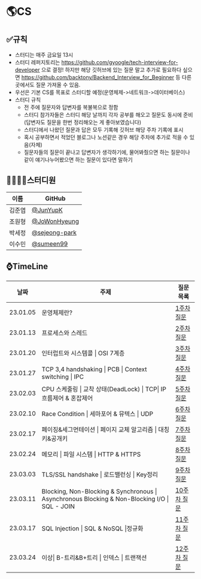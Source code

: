 # 🌎CS

## ✅규칙

* 스터디는 매주 금요일 13시
* 스터디 레퍼지토리는 https://github.com/gyoogle/tech-interview-for-developer 으로 결정! 하지만 해당 깃허브에 있는 질문 말고 추가로 필요하다 싶으면 https://github.com/backtony/Backend_Interview_for_Beginner 등 다른 곳에서도 질문 가져올 수 있음.
* 우선은 기본 CS를 목표로 스터디할 예정(운영체제->네트워크->데이터베이스)
* 스터디 규칙
  * 전 주에 질문자와 답변자를 복불복으로 정함
  * 스터디 참가자들은 스터디 해당 날까지 각자 공부를 해오고 질문도 동시에 준비(답변자도 질문을 한번 정리해오는 게 좋아보였습니다)
  * 스터디에서 나왔던 질문과 답은 모두 기록해 깃허브 해당 주차 기록에 표시
  * 혹시 공부하면서 적었던 블로그나 노션같은 경우 해당 주차에 추가로 적을 수 있음(자체)
  * 질문자들의 질문이 끝나고 답변자가 생각하기에, 물어봐줬으면 하는 질문이나 같이 얘기나누어봤으면 하는 질문이 있다면 말하기



## 👨‍👨‍👧‍👦스터디원

| 이름   | GitHub                                           |
| ------ | ------------------------------------------------ |
| 김준엽 | [@JunYupK](https://github.com/JunYupK)           |
| 조원형 | [@JoWonHyeung](https://github.com/JoWonHyeung)   |
| 박세정 | [@sejeong-park](https://github.com/sejeong-park) |
| 이수민 | [@sumeen99](https://github.com/sumeen99)         |

## ⌚TimeLine

| 날짜     | 주제                             | 질문 목록               |
| -------- | -------------------------------- | ----------------------- |
| 23.01.05 | 운영체제란?                      | [1주차 질문](/1주차.md) |
| 23.01.13 | 프로세스와 스레드                | [2주차 질문](/2주차.md) |
| 23.01.20 | 인터럽트와 시스템콜 \| OSI 7계층 | [3주차 질문](/3주차.md) |
| 23.01.27 | TCP 3,4 handshaking \| PCB \| Context switching \| IPC | [4주차 질문](/4주차.md)                       |
|   23.02.03  |  CPU 스케줄링 \| 교착 상태(DeadLock) \| TCP\| IP 흐름제어 & 혼잡제어                                | [5주차 질문](/5주차.md) |
|23.02.10| Race Condition \| 세마포어 & 뮤텍스 \| UDP|[6주차 질문](/6주차.md) |
|23.02.17| 페이징&세그먼테이션 \| 페이지 교체 알고리즘 \| 대칭키&공개키 | [7주차 질문](/7주차.md)|
|23.02.24| 메모리 \| 파일 시스템 \| HTTP & HTTPS | [8주차 질문](/8주차.md)|
|23.03.03|TLS/SSL handshake \| 로드밸런싱 \| Key정리|[9주차 질문](/9주차.md)|
|23.03.11|Blocking, Non-Blocking & Synchronous \| Asynchronous Blocking & Non-Blocking I/O \| SQL - JOIN|[10주차 질문](/10주차.md)|
|23.03.17| SQL Injection \| SQL & NoSQL \|정규화 |[11주차 질문](/11주차.md) |
|23.03.24| 이상\| B-트리&B+트리 \| 인덱스 \| 트랜잭션 |[12주차 질문](/12주차.md) |